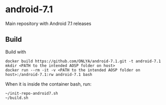 # android-7.1
Main repository with Android 7.1 releases

## Build
Build with

```
docker build https://github.com/ONLYA/android-7.1.git -t android-7.1
mkdir <PATH to the intended AOSP folder on host>
docker run --rm -it -v <PATH to the intended AOSP folder on host>:/android-7.1:rw android-7.1 bash
```

When it is inside the container bash, run:

```
~/init-repo-android7.sh
~/build.sh
```
